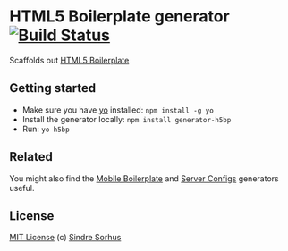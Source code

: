 # HTML5 Boilerplate generator [![Build Status](https://secure.travis-ci.org/sindresorhus/generator-h5bp.png?branch=master)](http://travis-ci.org/sindresorhus/generator-h5bp)

Scaffolds out [HTML5 Boilerplate](http://html5boilerplate.com)


## Getting started

- Make sure you have [yo](https://github.com/yeoman/yo) installed: `npm install -g yo`
- Install the generator locally: `npm install generator-h5bp`
- Run: `yo h5bp`


## Related

You might also find the [Mobile Boilerplate](https://github.com/sindresorhus/generator-mobile-boilerplate) and [Server Configs](https://github.com/sindresorhus/generator-server-configs) generators useful.


## License

[MIT License](http://en.wikipedia.org/wiki/MIT_License)
(c) [Sindre Sorhus](http://sindresorhus.com)
